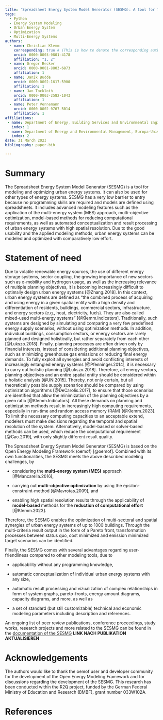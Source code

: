 ```yaml
---
title: 'Spreadsheet Energy System Model Generator (SESMG): A tool for the optimization of urban energy systems'
tags:
  - Python
  - Energy System Modeling
  - Urban Energy System
  - Optimization
  - Multi-Energy Systems
authors:
  - name: Christian Klemm
    corresponding: true # (This is how to denote the corresponding author)
    orcid: 0000-0003-0801-4178
    affiliation: "1, 2"
  - name: Gregor Becker
    orcid: 0000-0001-8803-6873
    affiliation: 1
  - name: Janik Budde
    orcid: 0000-0002-1617-5900
    affiliation: 1
  - name: Jan Tockloth
    orcid: 0000-0003-2582-1043
    affiliation: 1
  - name: Peter Vennemann
    orcid: 0000-0002-0767-5014
    affiliation: 1
affiliations:
 - name: Department of Energy, Building Services and Environmental Engineering, Münster University of Applied Sciences, Germany
   index: 1
 - name: Department of Energy and Environmental Management, Europa-Universität Flensburg, Germany 
   index: 2
date: 31 March 2023
bibliography: paper.bib

---
```

# Summary

The Spreadsheet Energy System Model Generator (SESMG) is a tool for modeling and optimizing urban energy systems. It can also be used for other types of energy systems. SESMG has a very low barrier to entry because no programming skills are required and models are defined using spreadsheets. It includes advanced modeling features such as the application of the multi-energy system (MES) approach, multi-objective optimization, model-based methods for reducing computational requirements, as well as automated conceptualization and result processing of urban energy systems with high spatial resolution. Due to the good usability and the applied modeling methods, urban energy systems can be modeled and optimized with comparatively low effort.

# Statement of need
Due to volatile renewable energy sources, the use of different energy storage systems, sector coupling, the growing importance of new sectors such as e-mobility and hydrogen usage, as well as the increasing relevance of multiple planning objectives, it is becoming increasingly difficult to optimally design urban energy systems [@Zhang.2018]. In this context, urban energy systems are defined as “the combined process of acquiring and using energy in a given spatial entity with a high density and differentiation of residents, buildings, commercial sectors, infrastructure, and energy sectors (e.g., heat, electricity, fuels). They are also called mixed-used multi-energy systems” [@Klemm.Indicators]. Traditionally, such systems are designed by simulating and comparing a very few predefined energy supply scenarios, without using optimization methods. In addition, individual buildings, consumption sectors, or energy sectors are rarely planned and designed holistically, but rather separately from each other [@Lukszo.2018]. Finally, planning processes are often driven only by financial interests, instead of considering additional planning objectives, such as minimizing greenhouse gas emissions or reducing final energy demands. To fully exploit all synergies and avoid conflicting interests of increasingly entangled energy systems [@Pfenninger.2014], it is necessary to carry out holistic planning [@Lukszo.2018]. Therefore, all energy sectors, planning objectives and an entire spatial entity should be considered within a holistic analysis [@UN.2015]. Thereby, not only certain, but all theoretically possible supply scenarios should be compared by using optimization algorithms [@DeCarolis.2017], to ensure that those scenarios are identified that allow the minimization of the planning objectives by a given ratio [@Klemm.Indicators]. All these demands on planning and optimization methods result in increasingly high computing requirements, especially in run-time and random access memory (RAM) [@Klemm.2023]. To limit the necessary computing capacities to an acceptable extend, modelers must make decisions regarding the temporal and spatial resolution of the system. Alternatively, model-based or solver-based methods can be used, which reduce the computational requirement [@Cao.2019], with only slightly different result quality.

The Spreadsheet Energy System Model Generator (SESMG) is based on the Open Energy Modeling Framework (oemof) [@oemof]. Combined with its own functionalities, the SESMG meets the above described modeling challenges, by

* considering the **multi-energy system (MES)** approach [@Mancarella.2016], 

* carrying out **multi-objective optimization** by using the epsilon-constraint-method [@Mavrotas.2009], and

* enabling high spatial resolution results through the applicability of **model-based** methods for the **reduction of computational effort** [@Klemm.2023].

Therefore, the SESMG enables the optimization of multi-sectoral and spatial synergies of urban energy systems of up to 1000 buildings. Through the multi-criteria result output in the form of a Pareto front, transformation processes between status quo, cost minimized and emission minimized target scenarios can be identified.

Finally, the SESMG comes with several advantages regarding user-friendliness compared to other modeling tools, due to

* applicability without any programming knowledge,

* automatic conceptualization of individual urban energy systems with any size,

* automatic result processing and vizualization of complex relationships in form of system graphs, pareto-fronts, energy amount diagrams, capacity diagrams, and more, as well as

* a set of standard (but still customizable) technical and economic modeling parameters including description and references.

An ongoing list of peer review publications, conference proceedings, study works, research projects and more related to the SESMG can be found in the [documentation of the SESMG](https://spreadsheet-energy-system-model-generator.readthedocs.io/en/latest/05.01.00_publications.html "documentation of the SESMG") **LINK NACH PUBLIKATION AKTUALISIEREN**

# Acknowledgements
The authors would like to thank the oemof user and developer community for the development of the Open Energy Modeling Framework and for discussions regarding the development of the SESMG. This research has been conducted within the R2Q project, funded by the German Federal Ministry of Education and Research (BMBF), grant number 033W102A.

# References

